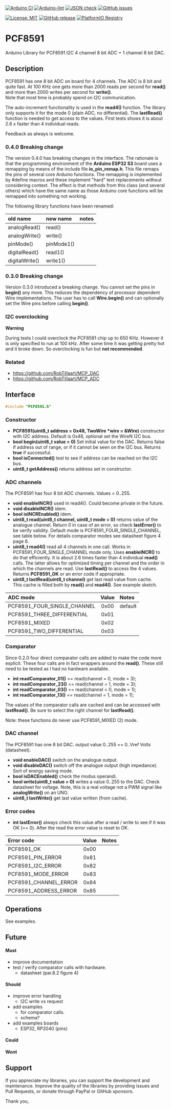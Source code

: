 
[![Arduino CI](https://github.com/RobTillaart/PCF8591/workflows/Arduino%20CI/badge.svg)](https://github.com/marketplace/actions/arduino_ci)
[![Arduino-lint](https://github.com/RobTillaart/PCF8591/actions/workflows/arduino-lint.yml/badge.svg)](https://github.com/RobTillaart/PCF8591/actions/workflows/arduino-lint.yml)
[![JSON check](https://github.com/RobTillaart/PCF8591/actions/workflows/jsoncheck.yml/badge.svg)](https://github.com/RobTillaart/PCF8591/actions/workflows/jsoncheck.yml)
[![GitHub issues](https://img.shields.io/github/issues/RobTillaart/PCF8591.svg)](https://github.com/RobTillaart/PCF8591/issues)

[![License: MIT](https://img.shields.io/badge/license-MIT-green.svg)](https://github.com/RobTillaart/PCF8591/blob/master/LICENSE)
[![GitHub release](https://img.shields.io/github/release/RobTillaart/PCF8591.svg?maxAge=3600)](https://github.com/RobTillaart/PCF8591/releases)
[![PlatformIO Registry](https://badges.registry.platformio.org/packages/robtillaart/library/PCF8591.svg)](https://registry.platformio.org/libraries/robtillaart/PCF8591)


# PCF8591

Arduino Library for PCF8591 I2C 4 channel 8 bit ADC + 1 channel 8 bit DAC.


## Description

PCF8591 has one 8 bit ADC on board for 4 channels. 
The ADC is 8 bit and quite fast.
At 100 KHz one gets more than 2000 reads per second for **read()** and 
more than 2000 writes per second for **write()**.  
Note that most time is probably spend on I2C communication.

The auto-increment functionality is used in the **read4()** function.
The library only supports it for the mode 0 (plain ADC, no differential). 
The **lastRead()** function is needed to get access to the values.
First tests shows it is about 2.6 x faster than 4 individual reads.

Feedback as always is welcome.


### 0.4.0 Breaking change

The version 0.4.0 has breaking changes in the interface. 
The rationale is that the programming environment of the **Arduino ESP32 S3** 
board uses a remapping by means of the include file **io_pin_remap.h**.
This file remaps the pins of several core Arduino functions. 
The remapping is implemented by #define macros and these implement "hard" text 
replacements without considering context. 
The effect is that methods from this class (and several others) which have the same 
name as those Arduino core functions will be remapped into something not working.

The following library functions have been renamed:

|  old name        |  new name    |  notes  |
|:-----------------|:-------------|:--------|
|  analogRead()    |  read()      |
|  analogWrite()   |  write()     |
|  pinMode()       |  pinMode1()  |
|  digitalRead()   |  read1()     |
|  digitalWrite()  |  write1()    |


### 0.3.0 Breaking change

Version 0.3.0 introduced a breaking change.
You cannot set the pins in **begin()** any more.
This reduces the dependency of processor dependent Wire implementations.
The user has to call **Wire.begin()** and can optionally set the Wire pins 
before calling **begin()**.


### I2C overclocking

**Warning** 

During tests I could overclock the PCF8591 chip up to 650 KHz.
However it is only specified to run at 100 kHz. 
After some time it was getting pretty hot and it broke down. 
So overclocking is fun but **not recommended**.


### Related

- https://github.com/RobTillaart/MCP_DAC
- https://github.com/RobTillaart/MCP_ADC


## Interface

```cpp
#include "PCF8591.h"
```

### Constructor

- **PCF8591(uint8_t address = 0x48, TwoWire \*wire = &Wire)** constructor with I2C address.
Default is 0x48, optional set the WireN I2C bus.
- **bool begin(uint8_t value = 0)** Set initial value for the DAC.
Returns false if address out of range, or if it cannot be seen on the I2C bus.
Returns **true** if successful.
- **bool isConnected()** test to see if address can be reached on the I2C bus.
- **uint8_t getAddress()** returns address set in constructor.


### ADC channels

The PCF8591 has four 8 bit ADC channels. Values = 0..255.

- **void enableINCR()** used in read4(). 
Could become private in the future.
- **void disableINCR()** idem.
- **bool isINCREnabled()** idem.
- **uint8_t read(uint8_t channel, uint8_t mode = 0)** returns value of the analogue channel.
Return 0 in case of an error, so check **lastError()** to be verify validity.
Default mode is PCF8591_FOUR_SINGLE_CHANNEL, see table below.
For details comparator modes see datasheet figure 4 page 6.
- **uint8_t read4()** read all 4 channels in one call.
Works in PCF8591_FOUR_SINGLE_CHANNEL mode only.
Uses **enableINCR()** to do that efficiently. 
It is about 2.6 times faster than 4 individual **read()** calls.
The latter allows for optimized timing per channel and the order 
in which the channels are read.
Use **lastRead()** to access the 4 values.
Returns **PCF8591_OK** or an error code if appropriate.
- **uint8_t lastRead(uint8_t channel)** get last read value from cache.  
This cache is filled both by **read()** and **read4()**. 
See example sketch.


|  ADC mode                     |  Value  |  Notes    |
|:------------------------------|:-------:|:----------|
|  PCF8591_FOUR_SINGLE_CHANNEL  |  0x00   |  default  |
|  PCF8591_THREE_DIFFERENTIAL   |  0x01   |
|  PCF8591_MIXED                |  0x02   |
|  PCF8591_TWO_DIFFERENTIAL     |  0x03   |


### Comparator

Since 0.2.0 four direct comparator calls are added to make the code more explicit.
These four calls are in fact wrappers around the **read()**.
These still need to be tested as I had no hardware available.

- **int readComparator_01()** == read(channel = 0, mode = 3);
- **int readComparator_23()** == read(channel = 1, mode = 3);
- **int readComparator_03()** == read(channel = 0, mode = 1);
- **int readComparator_13()** == read(channel = 1, mode = 1);

The values of the comparator calls are cached and can be accessed with **lastRead()**.
Be sure to select the right channel for **lastRead()**.

Note: these functions do never use PCF8591_MIXED (2) mode.


### DAC channel

The PCF8591 has one 8 bit DAC. output value 0..255 == 0..Vref Volts (datasheet).

- **void enableDAC()** switch on the analogue output.
- **void disableDAC()** switch off the analogue output (high impedance). Sort of energy saving mode.
- **bool isDACEnabled()** check the modus operandi.
- **bool write(uint8_t value = 0)** writes a value 0..255 to the DAC. Check datasheet for voltage.
Note, this is a real voltage not a PWM signal like **analogWrite()** on an UNO.
- **uint8_t lastWrite()** get last value written (from cache).


### Error codes

- **int lastError()** always check this value after a read / write to see if it was OK (== 0).
After the read the error value is reset to OK.

|  Error code             |  Value  |  Notes  |
|:------------------------|:-------:|:--------|
|  PCF8591_OK             |  0x00   |
|  PCF8591_PIN_ERROR      |  0x81   |
|  PCF8591_I2C_ERROR      |  0x82   |
|  PCF8591_MODE_ERROR     |  0x83   |
|  PCF8591_CHANNEL_ERROR  |  0x84   |
|  PCF8591_ADDRESS_ERROR  |  0x85   |


## Operations

See examples.


## Future

#### Must

- improve documentation
- test / verify comparator calls with hardware.
  - datasheet (par.8.2 figure 4)

#### Should

- improve error handling
  - I2C write vs request
- add examples 
  - for comparator calls.
  - schema?
- add examples boards
  - ESP32, RP2040 (pins)

#### Could


#### Wont


## Support

If you appreciate my libraries, you can support the development and maintenance.
Improve the quality of the libraries by providing issues and Pull Requests, or
donate through PayPal or GitHub sponsors.

Thank you,


